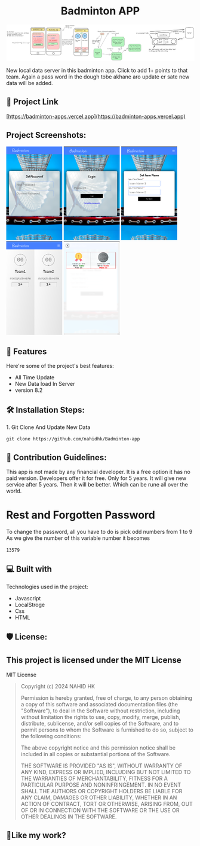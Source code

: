 <h1 align="center" id="title">Badminton APP</h1>

<p align="center"><img src="https://github.com/nahidhk/Badminton-app/blob/main/Daigam/batmintion.png?raw=true" alt="project-image"></p>

<p id="description">New local data server in this badminton app. Click to add 1+ points to that team. Again a pass word in the dough tobe akhane aro update er sate new data will be added.</p>

<h2>🚀 Project Link</h2>

[https://badminton-apps.vercel.app](https://badminton-apps.vercel.app)

<h2>Project Screenshots:</h2>
<div style="dispaly:flex">
<img src="https://github.com/nahidhk/Badminton-app/blob/main/img/ss1.png?raw=true" alt="project-screenshot" width="150" height="250/">

<img src="https://github.com/nahidhk/Badminton-app/blob/main/img/ss2.png?raw=true" alt="project-screenshot" width="150" height="250/">

<img src="https://github.com/nahidhk/Badminton-app/blob/main/img/ss3.png?raw=true" alt="project-screenshot" width="150" height="250/">

<img src="https://github.com/nahidhk/Badminton-app/blob/main/img/ss4.png?raw=true" alt="project-screenshot" width="150" height="250/">

<img src="https://github.com/nahidhk/Badminton-app/blob/main/img/ss6.png?raw=true" alt="project-screenshot" width="150" height="250/">
</div>
  
  
<h2>🧐 Features</h2>

Here're some of the project's best features:

*   All Time Update
*   New Data load In Server
*   version 8.2

<h2>🛠️ Installation Steps:</h2>

<p>1. Git Clone And Update New Data</p>

```
git clone https://github.com/nahidhk/Badminton-app
```

<h2>🍰 Contribution Guidelines:</h2>

This app is not made by any financial developer. It is a free option it has no paid version. Developers offer it for free. Only for 5 years. It will give new service after 5 years. Then it will be better. Which can be rune all over the world.
# Rest and Forgotten Password
To change the password, all you have to do is pick odd numbers from 1 to 9
As we give the number of this variable number it becomes

`
13579
`

  
  
<h2>💻 Built with</h2>

Technologies used in the project:

*   Javascript
*   LocalStroge
*   Css
*   HTML

<h2>🛡️ License:</h2>

This project is licensed under the MIT License
---
MIT License

> Copyright (c) 2024 NAHID HK
>
> Permission is hereby granted, free of charge, to any person obtaining a copy
> of this software and associated documentation files (the "Software"), to deal
> in the Software without restriction, including without limitation the rights
> to use, copy, modify, merge, publish, distribute, sublicense, and/or sell
> copies of the Software, and to permit persons to whom the Software is
> furnished to do so, subject to the following conditions:
>
> The above copyright notice and this permission notice shall be included in all
> copies or substantial portions of the Software.
>
> THE SOFTWARE IS PROVIDED "AS IS", WITHOUT WARRANTY OF ANY KIND, EXPRESS OR
> IMPLIED, INCLUDING BUT NOT LIMITED TO THE WARRANTIES OF MERCHANTABILITY,
> FITNESS FOR A PARTICULAR PURPOSE AND NONINFRINGEMENT. IN NO EVENT SHALL THE
> AUTHORS OR COPYRIGHT HOLDERS BE LIABLE FOR ANY CLAIM, DAMAGES OR OTHER
> LIABILITY, WHETHER IN AN ACTION OF CONTRACT, TORT OR OTHERWISE, ARISING FROM,
> OUT OF OR IN CONNECTION WITH THE SOFTWARE OR THE USE OR OTHER DEALINGS IN THE
> SOFTWARE.


<h2>💖Like my work?</h2>